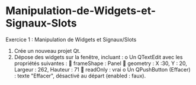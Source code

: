 # Manipulation-de-Widgets-et-Signaux-Slots
Exercice 1 : Manipulation de Widgets et Signaux/Slots
1. Crée un nouveau projet Qt.
2. Dépose des widgets sur la fenêtre, incluant :
o Un QTextEdit avec les propriétés suivantes :
 frameShape : Panel
 geometry : X :30, Y : 20, Largeur : 262, Hauteur : 71
 readOnly : vrai
o Un QPushButton (Effacer) : texte "Effacer", désactivé au départ (enabled :
faux).
